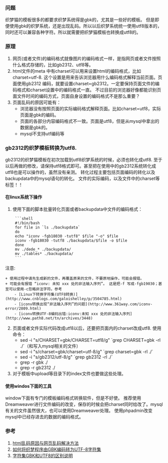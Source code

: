 ### 问题
织梦猫的模板很多的都要求织梦系统得是gbk的，尤其是一些好的模板。 但是即便使用gbk的织梦系统，还是出现乱码。所以以后织梦系统统一使用utf8版本的，同时还可以兼容各种字符。所以就需要把织梦猫模板也转换成utf8的。
### 原理
1. 网页(或者文件)的编码格式就像图片的编码格式一样，是指网页或者文件按照什么格式存储的，比如gb2312、utf8等。
2. html文件的meta 中有charset可以用来设置html的编码格式，比如charset=utf-8. 这个设置是用来告诉浏览器用什么编码格式解释当前页面。页面使用gb2312 编码，就要设置charset=gb2312。一定要保持页面文件的编码格式和charset设置中的编码格式一直。 不过目前的浏览器好像都能识别页面文件时间的编码方式，页面自身设置的编码格式不是那么重要？
3. 页面乱码的原因可能有：
    + 浏览器没有按照页面的实际编码格式解释页面。比如charset=utf8，实际页面是gbk的编码。
    + 页面的各部分内容编码格式不一致。页面是utf8，但是从mysql中拿出的数据是gbk的。
    + mysql不支持utf编码等
### gb2312的织梦模板转换为utf8.
gb2312的织梦猫模板在初次加载到utf8织梦系统的时候，必须也转化成utf8. 至于以后再做的修改，请保持utf8格式即可。甚至把在使用中的gb2312系统转化成utf8也是可以操作的，虽然没有亲测。
转化过程主要包括页面编码的转化以及backupdata中的mysql语句的转化。
文件的实际编码，以及文件中的charset等标签！！
#### 在linux系统下操作
1. 使用下面的脚本批量转化页面或者backupdata中文件的编码格式：

        ```shell
        #!/bin/bash
        for file in `ls ./backupdata`
        do
        echo "iconv -fgb18030 -tutf8" $file "-o" $file
        iconv -fgb18030 -tutf8 ./backupdata/$file -o $file
        done
        mv ./dede_* ./backupdata/
        mv ./tables* ./backupdata/
        ```        
注意:  

    + 使用过程中请先生成新的文件，再覆盖原来的文件，不要原地操作，可能会报错。
    + 可能会有报错 “iconv: 未知 xxx 处的非法输入序列”。 这是把-f 写成-fgb19030；甚至可以使用-c忽略非法字符。参考
        - [Linux下转换字符集(UTF8转换)](http://www.cnblogs.com/galoishelley/p/3504785.html)
        - [iconv转换出现“非法输入序列”的问题](http://www.361way.com/iconv-error/2809.html)
        - [iconv转换UTF-8编码出错:iconv:未知 xxx 处的非法输入序列](http://www.path8.net/tn/archives/3448)
        
2. 页面或者文件实际代码改成utf8以后，还要把页面内的charset改成utf8. 使用命令：
    - sed -i "s/CHARSET=gbk/CHARSET=utf8/g" \`grep CHARSET=gbk -rl ./\`（和写入mysql相关的文件）
    - sed -i "s/charset=gbk/charset=utf-8/g" \`grep charset=gbk -rl ./\`
    - sed -i "s/gb2312/utf-8/g" \`grep gb2312 -rl ./\`
    - grep -r gbk ./
    - grep -r gb2312 ./
3. 对于模板中upload等目录下的index文件也要做这些处理。
#### 使用windos下面的工具
window下面有专门的模板编码格式转换软件，但是不好使。 推荐使用Dreamweaver进行文件编码的改变，保存的时候会把charset同时给改了。mysql有关的文件虽然很大，也可以使用Dreamweaver处理。
使用phpadmin改变mysql中已经存进去的数据的编码格式。
### 参考
1. [html乱码原因与网页乱码解决方法](http://www.divcss5.com/html/h546.shtml)
2. [如何将织梦程序由GBK编码转为UTF-8字符集](http://www.douban.com/group/topic/63780339/)
3. [字符集GBK和UTF8的区别说明](http://blog.itpub.net/55022/viewspace-713901/)
